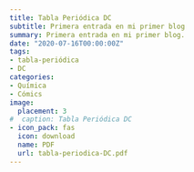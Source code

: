 ```yaml
---
title: Tabla Periódica DC
subtitle: Primera entrada en mi primer blog
summary: Primera entrada en mi primer blog.
date: "2020-07-16T00:00:00Z"
tags:
- tabla-periódica
- DC
categories:
- Química
- Cómics
image:
  placement: 3
#  caption: Tabla Periódica DC
- icon_pack: fas
  icon: download
  name: PDF
  url: tabla-periodica-DC.pdf
---
```


